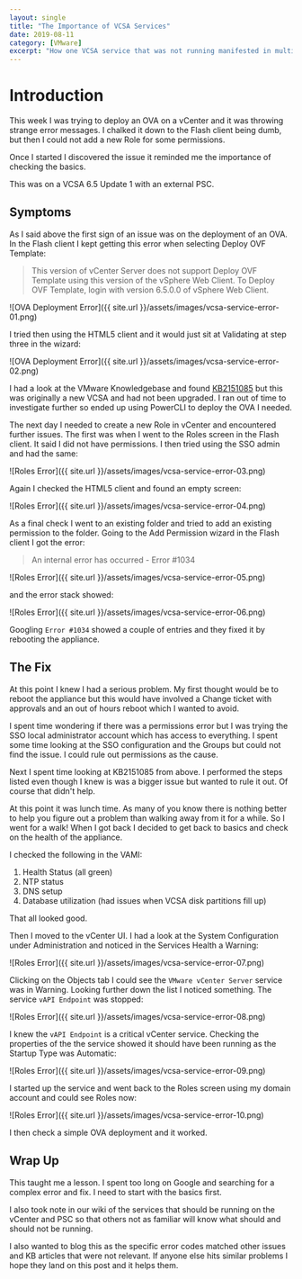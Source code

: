 ```yaml
---
layout: single
title: "The Importance of VCSA Services"
date: 2019-08-11
category: [VMware]
excerpt: "How one VCSA service that was not running manifested in multiple issues in vCenter. It also taught me a valuable lesson."
---
```

# Introduction

This week I was trying to deploy an OVA on a vCenter and it was throwing strange error messages. I chalked it down to the Flash client being dumb, but then I could not add a new Role for some permissions.

Once I started I discovered the issue it reminded me the importance of checking the basics.

This was on a VCSA 6.5 Update 1 with an external PSC.

## Symptoms

As I said above the first sign of an issue was on the deployment of an OVA. In the Flash client I kept getting this error when selecting Deploy OVF Template:

> This version of vCenter Server does not support Deploy OVF Template using this version of the vSphere Web Client. To Deploy OVF Template, login with version 6.5.0.0 of vSphere Web Client.

![OVA Deployment Error]({{ site.url }}/assets/images/vcsa-service-error-01.png)

I tried then using the HTML5 client and it would just sit at Validating at step three in the wizard:

![OVA Deployment Error]({{ site.url }}/assets/images/vcsa-service-error-02.png)

I had a look at the VMware Knowledgebase and found [KB2151085](https://kb.vmware.com/s/article/2151085) but this was originally a new VCSA and had not been upgraded. I ran out of time to investigate further so ended up using PowerCLI to deploy the OVA I needed.

The next day I needed to create a new Role in vCenter and encountered further issues. The first was when I went to the Roles screen in the Flash client. It said I did not have permissions. I then tried using the SSO admin and had the same:

![Roles Error]({{ site.url }}/assets/images/vcsa-service-error-03.png)

Again I checked the HTML5 client and found an empty screen:

![Roles Error]({{ site.url }}/assets/images/vcsa-service-error-04.png)

As a final check I went to an existing folder and tried to add an existing permission to the folder. Going to the Add Permission wizard in the Flash client I got the error:

> An internal error has occurred - Error #1034

![Roles Error]({{ site.url }}/assets/images/vcsa-service-error-05.png)

and the error stack showed:

![Roles Error]({{ site.url }}/assets/images/vcsa-service-error-06.png)

Googling `Error #1034` showed a couple of entries and they fixed it by rebooting the appliance.

## The Fix

At this point I knew I had a serious problem. My first thought would be to reboot the appliance but this would have involved a Change ticket with approvals and an out of hours reboot which I wanted to avoid.

I spent time wondering if there was a permissions error but I was trying the SSO local administrator account which has access to everything. I spent some time looking at the SSO configuration and the Groups but could not find the issue. I could rule out permissions as the cause.

Next I spent time looking at KB2151085 from above. I performed the steps listed even though I knew is was a bigger issue but wanted to rule it out. Of course that didn't help.

At this point it was lunch time. As many of you know there is nothing better to help you figure out a problem than walking away from it for a while. So I went for a walk! When I got back I decided to get back to basics and check on the health of the appliance.

I checked the following in the VAMI:

1. Health Status (all green)
2. NTP status
3. DNS setup
4. Database utilization (had issues when VCSA disk partitions fill up)

That all looked good.

Then I moved to the vCenter UI. I had a look at the System Configuration under Administration and noticed in the Services Health a Warning:

![Roles Error]({{ site.url }}/assets/images/vcsa-service-error-07.png)

Clicking on the Objects tab I could see the `VMware vCenter Server` service was in Warning. Looking further down the list I noticed something. The service `vAPI Endpoint` was stopped:

![Roles Error]({{ site.url }}/assets/images/vcsa-service-error-08.png)

I knew the `vAPI Endpoint` is a critical vCenter service. Checking the properties of the the service showed it should have been running as the Startup Type was Automatic:

![Roles Error]({{ site.url }}/assets/images/vcsa-service-error-09.png)

I started up the service and went back to the Roles screen using my domain account and could see Roles now:

![Roles Error]({{ site.url }}/assets/images/vcsa-service-error-10.png)

I then check a simple OVA deployment and it worked.

## Wrap Up

This taught me a lesson. I spent too long on Google and searching for a complex error and fix. I need to start with the basics first.

I also took note in our wiki of the services that should be running on the vCenter and PSC so that others not as familiar will know what should and should not be running.

I also wanted to blog this as the specific error codes matched other issues and KB articles that were not relevant. If anyone else hits similar problems I hope they land on this post and it helps them.
